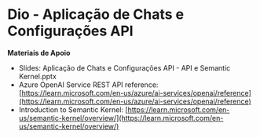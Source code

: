 # Dio -  Aplicação de Chats e Configurações API


**Materiais de Apoio**

* Slides: Aplicação de Chats e Configurações API - API e Semantic Kernel.pptx
* Azure OpenAI Service REST API reference: [https://learn.microsoft.com/en-us/azure/ai-services/openai/reference](https://learn.microsoft.com/en-us/azure/ai-services/openai/reference)
* Introduction to Semantic Kernel: [https://learn.microsoft.com/en-us/semantic-kernel/overview/](https://learn.microsoft.com/en-us/semantic-kernel/overview/)